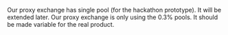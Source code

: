 Our proxy exchange has single pool (for the hackathon prototype). It will be extended later.
Our proxy exchange is only using the 0.3% pools. It should be made variable for the real product.
